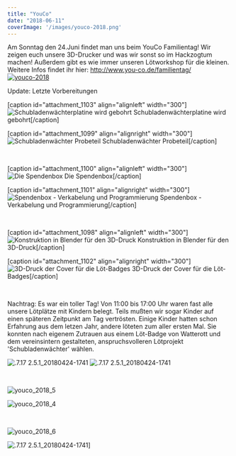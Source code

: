 ```yaml
---
title: "YouCo"
date: "2018-06-11"
coverImage: '/images/youco-2018.png'
---
```


Am Sonntag den 24.Juni findet man uns beim YouCo Familientag! Wir zeigen euch unsere 3D-Drucker und was wir sonst so im Hackzogtum machen! Außerdem gibt es wie immer unseren Lötworkshop für die kleinen. Weitere Infos findet ihr hier: http://www.you-co.de/familientag/ [![youco-2018](/images/youco-2018.png)](http://www.you-co.de/familientag/)

Update: Letzte Vorbereitungen

\[caption id="attachment\_1103" align="alignleft" width="300"\] ![Schubladenwächterplatine wird gebohrt](/images/out20180620_005620-300x225.jpg) Schubladenwächterplatine wird gebohrt\[/caption\]

\[caption id="attachment\_1099" align="alignright" width="300"\] ![Schubladenwächter Probeteil ](/images/out20180620_010128-300x225.jpg) Schubladenwächter Probeteil\[/caption\]

 

\[caption id="attachment\_1100" align="alignleft" width="300"\] ![Die Spendenbox](/images/out20180620_005845-300x225.jpg) Die Spendenbox\[/caption\]

\[caption id="attachment\_1101" align="alignright" width="300"\] ![Spendenbox - Verkabelung und Programmierung](/images/out20180620_005826-300x225.jpg) Spendenbox - Verkabelung und Programmierung\[/caption\]

 

\[caption id="attachment\_1098" align="alignleft" width="300"\] ![Konstruktion in Blender für den 3D-Druck](/images/out20180620_012110-300x225.jpg) Konstruktion in Blender für den 3D-Druck\[/caption\]

\[caption id="attachment\_1102" align="alignright" width="300"\] ![3D-Druck der Cover für die Löt-Badges](/images/out20180620_005802-300x225.jpg) 3D-Druck der Cover für die Löt-Badges\[/caption\]

 

Nachtrag: Es war ein toller Tag! Von 11:00 bis 17:00 Uhr waren fast alle unsere Lötplätze mit Kindern belegt. Teils mußten wir sogar Kinder auf einen späteren Zeitpunkt am Tag vertrösten. Einige Kinder hatten schon Erfahrung aus dem letzen Jahr, andere löteten zum aller ersten Mal. Sie konnten nach eigenem Zutrauen aus einem Löt-Badge von Watterott und dem vereinsintern gestalteten, anspruchsvolleren Lötprojekt 'Schubladenwächter' wählen.

![.7.17 2.5.1_20180424-1741](/images/YouCo_2018_1-300x225.jpg)
![.7.17 2.5.1_20180424-1741](/images/YouCo_2018_2-300x225.jpg)

 

![youco_2018_5](/images/YouCo_2018_5-300x225.jpg)

![youco_2018_4](/images/YouCo_2018_4-300x225.jpg)

 

![youco_2018_6](/images/YouCo_2018_6-300x225.jpg)

![.7.17 2.5.1_20180424-1741](/images/YouCo_2018_3_-300x225.jpg)]
